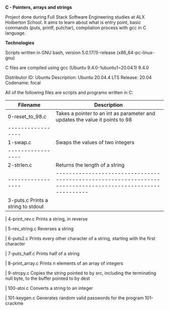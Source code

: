 __C - Pointers, arrays and strings__

Project done during Full Stack Software Engineering studies at ALX Holberton School. It aims to learn about what is entry point, basic commands (puts, printf, putchar), compilation process with gcc in C language.

__Technologies__

Scripts written in GNU bash, version 5.0.17(1)-release (x86_64-pc-linux-gnu) 

C files are compiled using gcc (Ubuntu 9.4.0-1ubuntu1~20.04.1) 9.4.0

Distributor ID: Ubuntu
Description:    Ubuntu 20.04.4 LTS
Release:        20.04
Codename:       focal
                                                                                                                       
                                                                                                                                      
All of the following files are scripts and programs written in C: 

| __Filename__       |   __Description__  |
| -----------------  |  ---------------------------------------------------------------------------------------------------------- 
| 0-reset_to_98.c	   |   Takes a pointer to an int as parameter and updates the value it points to 98
| -----------------  |  
|  1-swap.c	         |   Swaps the values of two integers    
| -----------------  | 
| 2-strlen.c         |   Returns the length of a string                                                                            
| -----------------  |  ----------------------------------------------------------------------------------------------------------                                                                                                          
| 3-puts.c	             Prints a string to stdout

| 4-print_rev.c	         Prints a string, in reverse

| 5-rev_string.c	       Reverses a string

| 6-puts2.c	             Prints every other character of a string, starting with the first character

| 7-puts_half.c	         Prints half of a string

| 8-print_array.c        Prints n elements of an array of integers

| 9-strcpy.c	           Copies the string pointed to by src, including the terminating null byte, to the buffer pointed to by dest

| 100-atoi.c	           Converts a string to an integer

|  101-keygen.c	         Generates random valid passwords for the program 101-crackme

